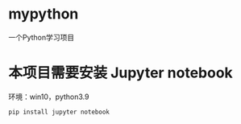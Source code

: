 # mypython
一个Python学习项目

# 本项目需要安装 Jupyter notebook
环境：win10，python3.9
```shell
pip install jupyter notebook
```
